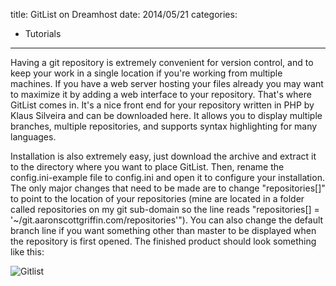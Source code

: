 title: GitList on Dreamhost
date: 2014/05/21
categories:
- Tutorials
---

Having a git repository is extremely convenient for version control, and to keep your work in a single location if you're working from multiple machines. If you have a web server hosting your files already you may want to maximize it by adding a web interface to your repository. That's where GitList comes in. It's a nice front end for your repository written in PHP by Klaus Silveira and can be downloaded here. It allows you to display multiple branches, multiple repositories, and supports syntax highlighting for many languages.

Installation is also extremely easy, just download the archive and extract it to the directory where you want to place GitList. Then, rename the config.ini-example file to config.ini and open it to configure your installation. The only major changes that need to be made are to change "repositories[]" to point to the location of your repositories (mine are located in a folder called repositories on my git sub-domain so the line reads "repositories[] = '~/git.aaronscottgriffin.com/repositories'"). You can also change the default branch line if you want something other than master to be displayed when the repository is first opened. The finished product should look something like this: 

![Gitlist](/images/gitlist1.png)
